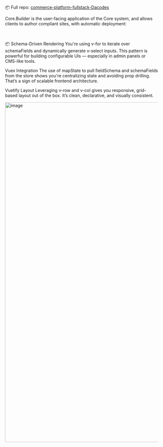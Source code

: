 
📦 Full repo: [commerce-platform-fullstack-Dacodes](https://github.com/GregHowe/commerce-platform-fullstack-Dacodes/tree/main/Core.Builder)

Core.Builder is the user-facing application of the Core system, and allows clients to author compliant sites, with automatic deployment:

<br><br>
📦 Schema-Driven Rendering You're using v-for to iterate over schemaFields and dynamically generate v-select inputs. This pattern is powerful for building configurable UIs — especially in admin panels or CMS-like tools.

Vuex Integration The use of mapState to pull fieldSchema and schemaFields from the store shows you're centralizing state and avoiding prop drilling. That’s a sign of scalable frontend architecture.

Vuetify Layout Leveraging v-row and v-col gives you responsive, grid-based layout out of the box. It’s clean, declarative, and visually consistent.

<img width="745" height="1118" alt="image" src="https://github.com/user-attachments/assets/f4970cda-33f8-4347-a3be-b1ab2f9851d2" />


